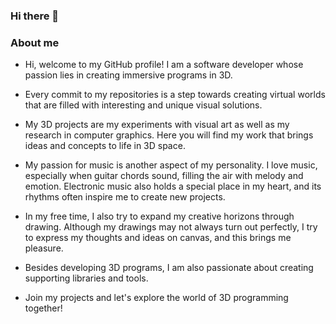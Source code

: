 ### Hi there 👋

### About me

* Hi, welcome to my GitHub profile! I am a software developer whose passion lies in creating immersive programs in 3D. 
* Every commit to my repositories is a step towards creating virtual worlds that are filled with interesting and unique visual solutions.

* My 3D projects are my experiments with visual art as well as my research in computer graphics. Here you will find my work that brings ideas and concepts to life in 3D space.

* My passion for music is another aspect of my personality. I love music, especially when guitar chords sound, filling the air with melody and emotion. Electronic music also holds 
  a special place in my heart, and its rhythms often inspire me to create new projects.

* In my free time, I also try to expand my creative horizons through drawing. Although my drawings may not always turn out perfectly, I try to express my thoughts and ideas on canvas, 
  and this brings me pleasure.

* Besides developing 3D programs, I am also passionate about creating supporting libraries and tools.

* Join my projects and let's explore the world of 3D programming together!
